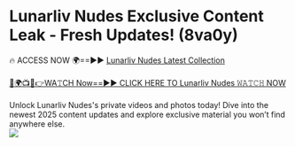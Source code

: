 # Lunarliv Nudes Exclusive Content Leak - Fresh Updates! (8va0y)

🔥 ACCESS NOW 🌍==►► <a href="https://tinyurl.com/yc657z5k" rel="nofollow">Lunarliv Nudes Latest Collection</a>
<br><br>
[🔴🌍📺📱👉WA𝚃CH Now==►► CLICK HERE TO Lunarliv Nudes 𝚆𝙰𝚃𝙲𝙷 NOW](https://tinyurl.com/yc657z5k)
<br><br>
Unlock Lunarliv Nudes's private videos and photos today! Dive into the newest 2025 content updates and explore exclusive material you won’t find anywhere else.
<br>
<a href="https://tinyurl.com/yc657z5k" rel="nofollow" data-target="animated-image.originalLink"><img src="https://camo.githubusercontent.com/8a4f000d20f83aca3bf7ec5f350d767afa0574a8a352519fd8cfa583a6f93a33/68747470733a2f2f692e696d6775722e636f6d2f644a486b345a712e676966" data-canonical-src="https://i.imgur.com/dJHk4Zq.gif" style="max-width: 100%; display: inline-block;" data-target="animated-image.originalImage"></a>
<br>
